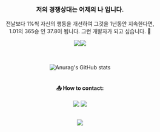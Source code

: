 <div align="center">

### 저의 경쟁상대는 어제의 나 입니다.
전날보다 1%씩 자신의 행동을 개선하여 그것을 1년동안 지속한다면,<br>
1.01의 365승 인 37.8이 됩니다. 그런 개발자가 되고 싶습니다. 👋
    
<img src="https://img.shields.io/badge/iOS-FFFFFF?style=flat-square&logo=iOS&logoColor=000000"/><img src="https://img.shields.io/badge/Swift-F05138?style=flat-square&logo=Swift&logoColor=FFFFFF"/><br><br><br>

<!--
**iOSBen21/iOSBen21** is a ✨ _special_ ✨ repository because its `README.md` (this file) appears on your GitHub profile.

Here are some ideas to get you started:

- 🔭 I’m currently working on ...
- 🌱 I’m currently learning ...
- 👯 I’m looking to collaborate on ...
- 🤔 I’m looking for help with ...
- 💬 Ask me about ...
- 📫 How to reach me: ...
- 😄 Pronouns: ...
- ⚡ Fun fact: ...
-->

    
![Anurag's GitHub stats](https://github-readme-stats.vercel.app/api?username=iOSBen21&show_icons=true&theme=tokyonight)
<br><br>


#### 📤 How to contact:

<img src="https://img.shields.io/badge/gseonghoonj@gmail.com-EA4335?style=flat-square&logo=Gmail&logoColor=FFFFFF"/></a> <a href="https://www.instagram.com/gseonghoonj" target="_blank"><img src="https://img.shields.io/badge/gseonghoonj-E4405F?style=flat-square&logo=Instagram&logoColor=FFFFFF"/></a>
<br><br>


<a href="https://hits.seeyoufarm.com"><img src="https://hits.seeyoufarm.com/api/count/incr/badge.svg?url=https%3A%2F%2Fgithub.com%2FiOSBen21&count_bg=%2379C83D&title_bg=%23555555&icon=&icon_color=%23E7E7E7&title=hits&edge_flat=false"/></a>

</div>
